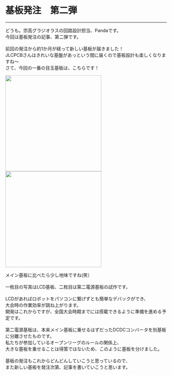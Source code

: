 # 基板発注　第二弾
<!--ヘッダ-->
***
<!--横線-->
どうも。宗高グラジオラスの回路設計担当、Pandaです。<br>
今回は基板発注の記事、第二弾です。<br>
<br>
前回の発注から約1か月が経って新しい基板が届きました！<br>
JLCPCBさんはきれいな基盤があっという間に届くので基板設計も楽しくなりますね～<br>
さて、今回の一番の目玉基板は、こちらです！<br>
<!--本論-->

<img width = "300" src="images/LCD.JPG">
<img width = "300" src="images/battery2.JPG">
<!--写真挿入-->

メイン基板に比べたら少し地味ですね(笑）<br>
<br>
一枚目の写真はLCD基板、二枚目は第二電源基板の試作です。<br>
<br>
LCDがあればロボットをパソコンに繋げずとも簡単なデバックができ、<br>
大会時の作業効率が跳ね上がります。<br>
開発はこれからですが、全国大会時期までには搭載できるように準備を進める予定です。<br>
<br>
第二電源基板は、本来メイン基板に乗せるはずだったDCDCコンバータを別基板に分離させたものです。<br>
私たちが参加しているオープンリーグのルールの関係上、<br>
大きな基板を乗せることは得策ではないため、このように基板を分けました。<br>
<br>
基板の発注もこれからどんどんしていこうと思っているので、<br>
また新しい基板を発注次第、記事を書いていこうと思います。<br>
